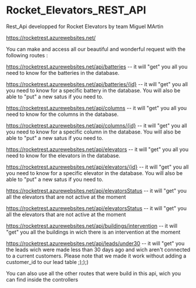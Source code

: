 # Rocket_Elevators_REST_API

Rest_Api developped for Rocket Elevators by team Miguel MArtin

https://rocketrest.azurewebsites.net/

You can make and access all our beautiful and wonderful request with the following routes :

https://rocketrest.azurewebsites.net/api/batteries  -- it will "get" you all you need to know for the batteries in the database.

https://rocketrest.azurewebsites.net/api/batteries/{id}  -- it will "get" you all you need to know for a specific battery in the database. You will also be able to "put" a new satus if you need to.

https://rocketrest.azurewebsites.net/api/columns  -- it will "get" you all you need to know for the columns in the database.

https://rocketrest.azurewebsites.net/api/columns/{id}  -- it will "get" you all you need to know for a specific column in the database. You will also be able to "put" a new satus if you need to.

https://rocketrest.azurewebsites.net/api/elevators  -- it will "get" you all you need to know for the elevators in the database.

https://rocketrest.azurewebsites.net/api/elevators/{id}  -- it will "get" you all you need to know for a specific elevator in the database. You will also be able to "put" a new satus if you need to.

https://rocketrest.azurewebsites.net/api/elevatorsStatus -- it will "get" you all the elevators that are not active at the moment

https://rocketrest.azurewebsites.net/api/elevatorsStatus -- it will "get" you all the elevators that are not active at the moment

https://rocketrest.azurewebsites.net/api/buildings/intervention -- it will "get" you all the buildings in wich there is an intervention at the moment

https://rocketrest.azurewebsites.net/api/leads/under30 -- it will "get" you the leads wich were made less than 30 days ago and wich aren't connected to a current customers. Please note that we made it work without adding a customer_id to our lead table ;););)


You can also use all the other routes that were build in this api, wich you can find inside the controllers
